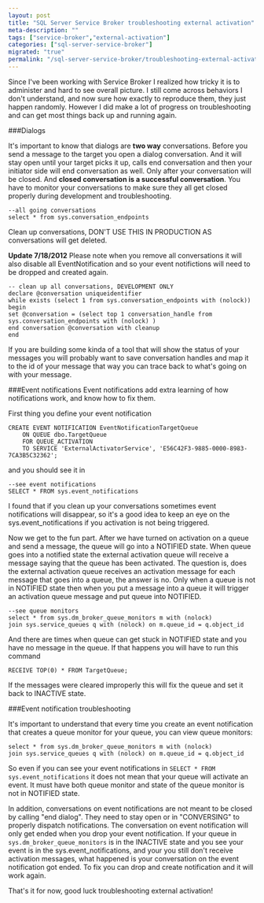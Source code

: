 ```yaml
---
layout: post
title: "SQL Server Service Broker troubleshooting external activation"
meta-description: ""
tags: ["service-broker","external-activation"]
categories: ["sql-server-service-broker"]
migrated: "true"
permalink: "/sql-server-service-broker/troubleshooting-external-activation/"
---
```

Since I've been working with Service Broker I realized how tricky it is to administer and hard to see overall picture. I still come across behaviors I don't understand, and now sure how exactly to reproduce them, they just happen randomly. However I did make a lot of progress on troubleshooting and can get most things back up and running again. 

###Dialogs

It's important to know that dialogs are **two way** conversations.  Before you send a message to the target you open a dialog conversation. And it will stay open until your target picks it up, calls end conversation and then your initiator side will end conversation as well. Only after your conversation will be closed. And **closed conversation is a successful conversation**. You have to monitor your conversations to make sure they all get closed properly during development and troubleshooting.

    --all going conversations
    select * from sys.conversation_endpoints

Clean up conversations, DON'T USE THIS IN PRODUCTION AS conversations will get deleted.

**Update 7/18/2012** 
Please note when you remove all conversations it will also disable all EventNotification and so your event notifictions will need to be dropped and created again.

    -- clean up all conversations, DEVELOPMENT ONLY 
    declare @conversation uniqueidentifier
    while exists (select 1 from sys.conversation_endpoints with (nolock))
    begin
    set @conversation = (select top 1 conversation_handle from sys.conversation_endpoints with (nolock) )
    end conversation @conversation with cleanup
    end

If you are building some kinda of a tool that will show the status of your messages you will probably want to save conversation handles and map it to the id of your message that way you can trace back to what's going on with your message.

###Event notifications
Event notifications add extra learning of how notifications work, and know how to fix them. 

First thing you define your event notification

    CREATE EVENT NOTIFICATION EventNotificationTargetQueue
        ON QUEUE dbo.TargetQueue
        FOR QUEUE_ACTIVATION
        TO SERVICE 'ExternalActivatorService', 'E56C42F3-9885-0000-8983-7CA3B5C32362';

and you should see it in 

    --see event notifications
    SELECT * FROM sys.event_notifications

I found that if you clean up your conversations sometimes event notifications will disappear, so it's a good idea to keep an eye on the sys.event_notifications if you activation is not being triggered.

Now we get to the fun part. After we have turned on activation on a queue and send a message, the queue will go into a NOTIFIED state. When queue goes into a notified state the external activation queue will receive a message saying that the queue has been activated. The question is, does the external activation queue receives an activation message for each message that goes into a queue, the answer is no. Only when a queue is not in NOTIFIED state then when you put a message into a queue it will trigger an activation queue message and put queue into NOTIFIED. 

    --see queue monitors 
    select * from sys.dm_broker_queue_monitors m with (nolock)
    join sys.service_queues q with (nolock) on m.queue_id = q.object_id

And there are times when queue can get stuck in NOTIFIED state and you have no message in the queue. If that happens you will have to run this command

    RECEIVE TOP(0) * FROM TargetQueue;

If the messages were cleared improperly this will fix the queue and set it back to INACTIVE state.

###Event notification troubleshooting

It's important to understand that every time you create an event notification that creates a queue monitor for your queue, you can view queue monitors:

    select * from sys.dm_broker_queue_monitors m with (nolock)
    join sys.service_queues q with (nolock) on m.queue_id = q.object_id

So even if you can see your event notifications in `SELECT * FROM sys.event_notifications` it does not mean that your queue will activate an event. It must have both queue monitor and state of the queue monitor is not in NOTIFIED state.

In addition, conversations on event notifications are not meant to be closed by calling "end dialog". They need to stay open or in "CONVERSING" to properly dispatch notifications. The conversation on event notification will only get ended when you drop your event notification.
If your queue in `sys.dm_broker_queue_monitors` is in the INACTIVE state and you see your event is in the sys.event_notifications, and your you still don't receive activation messages, what happened is your conversation on the event notification got ended.  To fix you can drop and create notification and it will work again. 

That's it for now, good luck troubleshooting external activation!